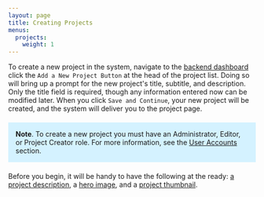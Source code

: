```yaml
---
layout: page
title: Creating Projects
menus:
  projects:
    weight: 1
---
```


To create a new project in the system, navigate to the [backend dashboard](index.html) click the `Add a New Project Button` at the head of the project list. Doing so will bring up a prompt for the new project's title, subtitle, and description. Only the title field is required, though any information entered now can be modified later. When you click `Save and Continue`, your new project will be created, and the system will deliver you to the project page.

<div style="background: #d4f2ff; margin: 20px 0; padding: 15px;">
<strong>Note</strong>. To create a new project you must have an Administrator, Editor, or Project Creator role. For more information, see the <a href="accounts/users.html">User Accounts</a> section.
</div>

Before you begin, it will be handy to have the following at the ready: [a project description](/docs/projects/customizing/appearance.html), a [hero image](/docs/projects/customizing/appearance.html), and a [project thumbnail](/docs/projects/customizing/general.html).
